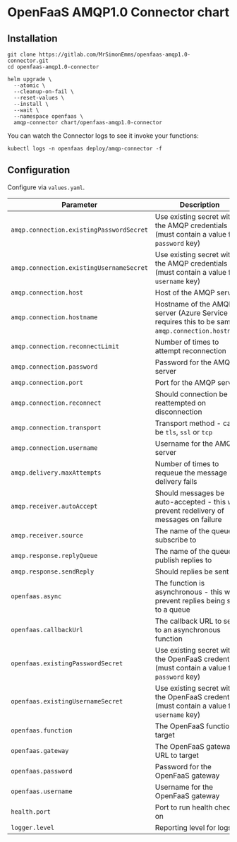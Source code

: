 # OpenFaaS AMQP1.0 Connector chart

## Installation

```shell
git clone https://gitlab.com/MrSimonEmms/openfaas-amqp1.0-connector.git
cd openfaas-amqp1.0-connector

helm upgrade \
  --atomic \
  --cleanup-on-fail \
  --reset-values \
  --install \
  --wait \
  --namespace openfaas \
  amqp-connector chart/openfaas-amqp1.0-connector
```

You can watch the Connector logs to see it invoke your functions:

```
kubectl logs -n openfaas deploy/amqp-connector -f
```

## Configuration

Configure via `values.yaml`.

| Parameter | Description | Default |
|-----------|-------------|---------|
| `amqp.connection.existingPasswordSecret` | Use existing secret with the AMQP credentials (must contain a value for `password` key) | `<nil>` |
| `amqp.connection.existingUsernameSecret` | Use existing secret with the AMQP credentials (must contain a value for `username` key) | `<nil>` |
| `amqp.connection.host` | Host of the AMQP server | `<nil>` |
| `amqp.connection.hostname` | Hostname of the AMQP server (Azure Service Bus requires this to be same as `amqp.connection.hostname`) | `<nil>` |
| `amqp.connection.reconnectLimit` | Number of times to attempt reconnection | `5` |
| `amqp.connection.password` | Password for the AMQP server | `<nil>` |
| `amqp.connection.port` | Port for the AMQP server | `5672` |
| `amqp.connection.reconnect` | Should connection be reattempted on disconnection | `true` |
| `amqp.connection.transport` | Transport method - can be `tls`, `ssl` or `tcp` | `<nil>` |
| `amqp.connection.username` | Username for the AMQP server | `<nil>` |
| `amqp.delivery.maxAttempts` | Number of times to requeue the message if delivery fails | `3` |
| `amqp.receiver.autoAccept` | Should messages be auto-accepted - this will prevent redelivery of messages on failure | `false` |
| `amqp.receiver.source` | The name of the queue to subscribe to | `openfaas` |
| `amqp.response.replyQueue` | The name of the queue to publish replies to | `openfaas_reply` |
| `amqp.response.sendReply` | Should replies be sent | `true` |
| `openfaas.async` | The function is asynchronous - this will prevent replies being sent to a queue | `false` |
| `openfaas.callbackUrl` | The callback URL to send to an asynchronous function | `<nil>` |
| `openfaas.existingPasswordSecret` | Use existing secret with the OpenFaaS credentials (must contain a value for `password` key) | `<nil>` |
| `openfaas.existingUsernameSecret` | Use existing secret with the OpenFaaS credentials (must contain a value for `username` key) | `<nil>` |
| `openfaas.function` | The OpenFaaS function to target | `<nil>` |
| `openfaas.gateway` | The OpenFaaS gateway URL to target | `<nil>` |
| `openfaas.password` | Password for the OpenFaaS gateway | `<nil>` |
| `openfaas.username` | Username for the OpenFaaS gateway | `<nil>` |
| `health.port` | Port to run health checks on | `3000` |
| `logger.level` | Reporting level for logs | `trace` |
